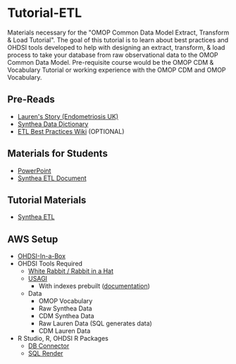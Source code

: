 # Tutorial-ETL
Materials necessary for the "OMOP Common Data Model Extract, Transform & Load Tutorial".  The goal of this tutorial is to learn about best practices and OHDSI tools developed to help with designing an extract, transform, & load process to take your database from raw observational data to the OMOP Common Data Model.  Pre-requisite course would be the OMOP CDM & Vocabulary Tutorial or working experience with the OMOP CDM and OMOP Vocabulary.

## Pre-Reads
* [Lauren's Story (Endometriosis UK)](https://www.endometriosis-uk.org/laurens-story)
* [Synthea Data Dictionary](https://github.com/synthetichealth/synthea/wiki/CSV-File-Data-Dictionary)
* [ETL Best Practices Wiki](http://www.ohdsi.org/web/wiki/doku.php?id=documentation:etl_best_practices) (OPTIONAL)

## Materials for Students
* [PowerPoint](https://github.com/OHDSI/Tutorial-ETL/blob/master/materials/OMOP%20Common%20Data%20Model%20Extract%2C%20Transform%20%26%20Load.pptx)
* [Synthea ETL Document](https://ohdsi.github.io/ETL-Synthea/)

## Tutorial Materials
* [Synthea ETL](https://github.com/OHDSI/ETL-Synthea)

## AWS Setup
* [OHDSI-In-a-Box](https://github.com/OHDSI/OHDSI-in-a-Box)
* OHDSI Tools Required
	* [White Rabbit / Rabbit in a Hat](https://github.com/OHDSI/WhiteRabbit)
	* [USAGI](https://github.com/OHDSI/Usagi)
		* With indexes prebuilt ([documentation](http://www.ohdsi.org/web/wiki/doku.php?id=documentation:software:usagi))
	* Data
		* OMOP Vocabulary
		* Raw Synthea Data
		* CDM Synthea Data
		* Raw Lauren Data (SQL generates data)
		* CDM Lauren Data
* R Studio, R, OHDSI R Packages
	* [DB Connector](https://github.com/OHDSI/DatabaseConnector)
	* [SQL Render](https://github.com/OHDSI/SqlRender)